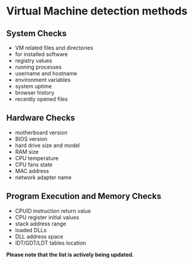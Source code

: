 # Virtual Machine detection methods

## System Checks
* VM related files and directories
* for installed software 
* registry values
* running processes 
* username and hostname
* environment variables
* system uptime
* browser history
* recently opened files


## Hardware Checks
* motherboard version
* BIOS version
* hard drive size and model
* RAM size
* CPU temperature
* CPU fans state
* MAC address
* network adapter name


## Program Execution and Memory Checks

* CPUID instruction return value
* CPU register initial values
* stack address range 
* loaded DLLs
* DLL address space
* IDT/GDT/LDT tables location



**Please note that the list is actively being updated.**


    